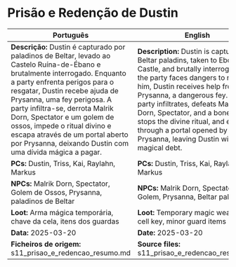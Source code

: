
# Prisão e Redenção de Dustin

| Português | English |
|-----------|---------|
| **Descrição:** Dustin é capturado por paladinos de Beltar, levado ao Castelo Ruína-de-Ébano e brutalmente interrogado. Enquanto a party enfrenta perigos para o resgatar, Dustin recebe ajuda de Prysanna, uma fey perigosa. A party infiltra-se, derrota Malrik Dorn, Spectator e um golem de ossos, impede o ritual divino e escapa através de um portal aberto por Prysanna, deixando Dustin com uma dívida mágica a pagar.<br> | **Description:** Dustin is captured by Beltar paladins, taken to Ebony Ruin Castle, and brutally interrogated. As the party faces dangers to rescue him, Dustin receives help from Prysanna, a dangerous fey. The party infiltrates, defeats Malrik Dorn, Spectator, and a bone golem, stops the divine ritual, and escapes through a portal opened by Prysanna, leaving Dustin with a magical debt.<br> |
| **PCs:** Dustin, Triss, Kai, Raylahn, Markus | **PCs:** Dustin, Triss, Kai, Raylahn, Markus |
| **NPCs:** Malrik Dorn, Spectator, Golem de Ossos, Prysanna, paladinos de Beltar | **NPCs:** Malrik Dorn, Spectator, Bone Golem, Prysanna, Beltar paladins |
| **Loot:** Arma mágica temporária, chave da cela, itens dos guardas | **Loot:** Temporary magic weapon, cell key, minor guard items |
| **Data:** 2025-03-20 | **Date:** 2025-03-20 |
| **Ficheiros de origem:** s11_prisao_e_redencao_resumo.md | **Source files:** s11_prisao_e_redencao_resumo.md |


















